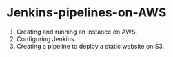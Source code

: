 # Jenkins-pipelines-on-AWS

1. Creating and running an instance on AWS.
2. Configuring Jenkins.
3. Creating a pipeline to deploy a static website on S3.
